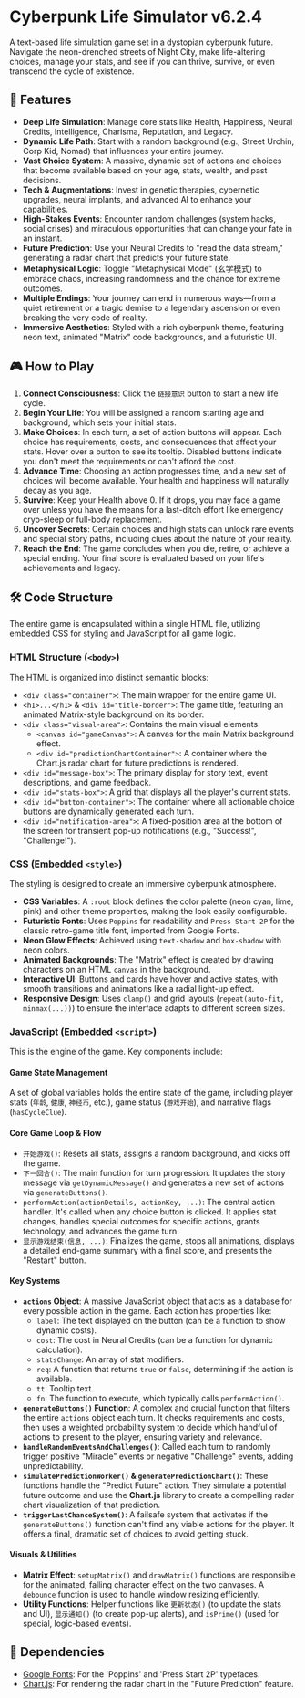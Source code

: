 
# Cyberpunk Life Simulator v6.2.4

A text-based life simulation game set in a dystopian cyberpunk future. Navigate the neon-drenched streets of Night City, make life-altering choices, manage your stats, and see if you can thrive, survive, or even transcend the cycle of existence.

## 🌟 Features

*   **Deep Life Simulation**: Manage core stats like Health, Happiness, Neural Credits, Intelligence, Charisma, Reputation, and Legacy.
*   **Dynamic Life Path**: Start with a random background (e.g., Street Urchin, Corp Kid, Nomad) that influences your entire journey.
*   **Vast Choice System**: A massive, dynamic set of actions and choices that become available based on your age, stats, wealth, and past decisions.
*   **Tech & Augmentations**: Invest in genetic therapies, cybernetic upgrades, neural implants, and advanced AI to enhance your capabilities.
*   **High-Stakes Events**: Encounter random challenges (system hacks, social crises) and miraculous opportunities that can change your fate in an instant.
*   **Future Prediction**: Use your Neural Credits to "read the data stream," generating a radar chart that predicts your future state.
*   **Metaphysical Logic**: Toggle "Metaphysical Mode" (玄学模式) to embrace chaos, increasing randomness and the chance for extreme outcomes.
*   **Multiple Endings**: Your journey can end in numerous ways—from a quiet retirement or a tragic demise to a legendary ascension or even breaking the very code of reality.
*   **Immersive Aesthetics**: Styled with a rich cyberpunk theme, featuring neon text, animated "Matrix" code backgrounds, and a futuristic UI.

## 🎮 How to Play

1.  **Connect Consciousness**: Click the `链接意识` button to start a new life cycle.
2.  **Begin Your Life**: You will be assigned a random starting age and background, which sets your initial stats.
3.  **Make Choices**: In each turn, a set of action buttons will appear. Each choice has requirements, costs, and consequences that affect your stats. Hover over a button to see its tooltip. Disabled buttons indicate you don't meet the requirements or can't afford the cost.
4.  **Advance Time**: Choosing an action progresses time, and a new set of choices will become available. Your health and happiness will naturally decay as you age.
5.  **Survive**: Keep your Health above 0. If it drops, you may face a game over unless you have the means for a last-ditch effort like emergency cryo-sleep or full-body replacement.
6.  **Uncover Secrets**: Certain choices and high stats can unlock rare events and special story paths, including clues about the nature of your reality.
7.  **Reach the End**: The game concludes when you die, retire, or achieve a special ending. Your final score is evaluated based on your life's achievements and legacy.

## 🛠️ Code Structure

The entire game is encapsulated within a single HTML file, utilizing embedded CSS for styling and JavaScript for all game logic.

### HTML Structure (`<body>`)

The HTML is organized into distinct semantic blocks:

*   `<div class="container">`: The main wrapper for the entire game UI.
*   `<h1>...</h1>` & `<div id="title-border">`: The game title, featuring an animated Matrix-style background on its border.
*   `<div class="visual-area">`: Contains the main visual elements:
    *   `<canvas id="gameCanvas">`: A canvas for the main Matrix background effect.
    *   `<div id="predictionChartContainer">`: A container where the Chart.js radar chart for future predictions is rendered.
*   `<div id="message-box">`: The primary display for story text, event descriptions, and game feedback.
*   `<div id="stats-box">`: A grid that displays all the player's current stats.
*   `<div id="button-container">`: The container where all actionable choice buttons are dynamically generated each turn.
*   `<div id="notification-area">`: A fixed-position area at the bottom of the screen for transient pop-up notifications (e.g., "Success!", "Challenge!").

### CSS (Embedded `<style>`)

The styling is designed to create an immersive cyberpunk atmosphere.

*   **CSS Variables**: A `:root` block defines the color palette (neon cyan, lime, pink) and other theme properties, making the look easily configurable.
*   **Futuristic Fonts**: Uses `Poppins` for readability and `Press Start 2P` for the classic retro-game title font, imported from Google Fonts.
*   **Neon Glow Effects**: Achieved using `text-shadow` and `box-shadow` with neon colors.
*   **Animated Backgrounds**: The "Matrix" effect is created by drawing characters on an HTML `canvas` in the background.
*   **Interactive UI**: Buttons and cards have hover and active states, with smooth transitions and animations like a radial light-up effect.
*   **Responsive Design**: Uses `clamp()` and grid layouts (`repeat(auto-fit, minmax(...))`) to ensure the interface adapts to different screen sizes.

### JavaScript (Embedded `<script>`)

This is the engine of the game. Key components include:

#### **Game State Management**

A set of global variables holds the entire state of the game, including player stats (`年龄`, `健康`, `神经币`, etc.), game status (`游戏开始`), and narrative flags (`hasCycleClue`).

#### **Core Game Loop & Flow**

*   `开始游戏()`: Resets all stats, assigns a random background, and kicks off the game.
*   `下一回合()`: The main function for turn progression. It updates the story message via `getDynamicMessage()` and generates a new set of actions via `generateButtons()`.
*   `performAction(actionDetails, actionKey, ...)`: The central action handler. It's called when any choice button is clicked. It applies stat changes, handles special outcomes for specific actions, grants technology, and advances the game turn.
*   `显示游戏结束(信息, ...)`: Finalizes the game, stops all animations, displays a detailed end-game summary with a final score, and presents the "Restart" button.

#### **Key Systems**

*   **`actions` Object**: A massive JavaScript object that acts as a database for every possible action in the game. Each action has properties like:
    *   `label`: The text displayed on the button (can be a function to show dynamic costs).
    *   `cost`: The cost in Neural Credits (can be a function for dynamic calculation).
    *   `statsChange`: An array of stat modifiers.
    *   `req`: A function that returns `true` or `false`, determining if the action is available.
    *   `tt`: Tooltip text.
    *   `fn`: The function to execute, which typically calls `performAction()`.
*   **`generateButtons()` Function**: A complex and crucial function that filters the entire `actions` object each turn. It checks requirements and costs, then uses a weighted probability system to decide which handful of actions to present to the player, ensuring variety and relevance.
*   **`handleRandomEventsAndChallenges()`**: Called each turn to randomly trigger positive "Miracle" events or negative "Challenge" events, adding unpredictability.
*   **`simulatePredictionWorker()` & `generatePredictionChart()`**: These functions handle the "Predict Future" action. They simulate a potential future outcome and use the **Chart.js** library to create a compelling radar chart visualization of that prediction.
*   **`triggerLastChanceSystem()`**: A failsafe system that activates if the `generateButtons()` function can't find any viable actions for the player. It offers a final, dramatic set of choices to avoid getting stuck.

#### **Visuals & Utilities**

*   **Matrix Effect**: `setupMatrix()` and `drawMatrix()` functions are responsible for the animated, falling character effect on the two canvases. A `debounce` function is used to handle window resizing efficiently.
*   **Utility Functions**: Helper functions like `更新状态()` (to update the stats and UI), `显示通知()` (to create pop-up alerts), and `isPrime()` (used for special, logic-based events).

## 🚀 Dependencies

*   [Google Fonts](https://fonts.google.com/): For the 'Poppins' and 'Press Start 2P' typefaces.
*   [Chart.js](https://www.chartjs.org/): For rendering the radar chart in the "Future Prediction" feature.
